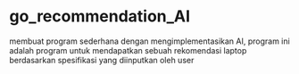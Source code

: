 ﻿# go_recommendation_AI
membuat program sederhana dengan mengimplementasikan AI, program ini adalah program untuk mendapatkan sebuah rekomendasi laptop berdasarkan spesifikasi yang diinputkan oleh user
